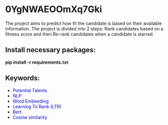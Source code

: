 # 0YgNWAEOOmXq7Gki
The project aims to predict how fit the candidate is based on their available information. The project is divided into 2 steps: Rank candidates based on a fitness score and then  Re-rank candidates when a candidate is starred.

## Install necessary packages:      
**pip install -r requirements.txt**     

## Keywords:     
* <font color=blue>Potential Talents</font>
* <font color=blue>NLP</font>
* <font color=blue>Word Embeeding</font>
* <font color=blue>Learning To Rank (LTR)</font>
* <font color=blue>Bert</font>
* <font color=blue>Cosine similarity</font>

